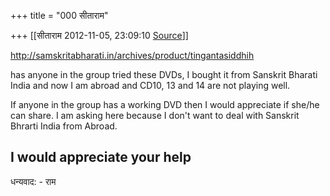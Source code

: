 +++
title = "000 सीताराम"

+++
[[सीताराम	2012-11-05, 23:09:10 [Source](https://groups.google.com/g/samskrita/c/X03VkeFW7mQ)]]



<http://samskritabharati.in/archives/product/tingantasiddhih>

  

has anyone in the group tried these DVDs, I bought it from Sanskrit Bharati India and now I am abroad and CD10, 13 and 14 are not playing well.

If anyone in the group has a working DVD then I would appreciate if she/he can share. I am asking here because I don't want to deal with Sanskrit Bhrarti India from Abroad.

I would appreciate your help  
--  
धन्यवाद: - राम  

